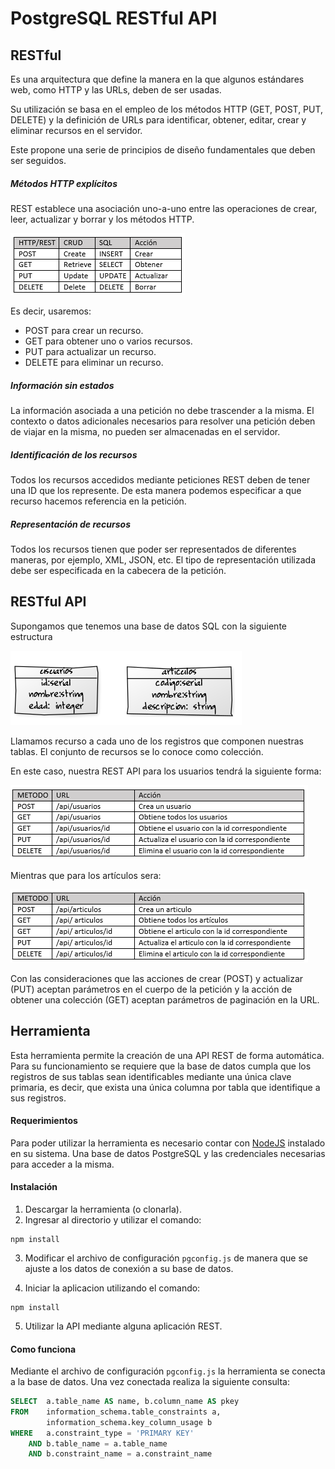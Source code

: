 # PostgreSQL RESTful API

## RESTful

Es una arquitectura que define la manera en la que algunos estándares web, como HTTP y las URLs, deben de ser usadas. 

Su utilización se basa en el empleo de los métodos HTTP (GET, POST, PUT, DELETE) y la definición de URLs para identificar, obtener, editar, crear y eliminar recursos en el servidor. 

Este propone una serie de principios de diseño fundamentales que deben ser seguidos.

##### Métodos HTTP explícitos

REST establece una asociación uno-a-uno entre las operaciones de crear, leer, actualizar y borrar y los métodos HTTP.

![CRUD vs REST vs SQL](https://raw.githubusercontent.com/nguidi/postgresql-rest/master/docs/crud-rest-sql.png "CRUD vs REST vs SQL")

Es decir, usaremos:

* POST para crear un recurso.
* GET para obtener uno o varios recursos.
* PUT para actualizar un recurso.
* DELETE para eliminar un recurso.

##### Información sin estados

La información asociada a una petición no debe trascender a la misma. El contexto o datos adicionales necesarios para resolver una petición deben de viajar en la misma, no pueden ser almacenadas en el servidor.

##### Identificación de los recursos

Todos los recursos accedidos mediante peticiones REST deben de tener una ID que los represente. De esta manera podemos especificar a que recurso hacemos referencia en la petición.

##### Representación de recursos

Todos los recursos tienen que poder ser representados de diferentes maneras, por ejemplo, XML, JSON, etc. El tipo de representación utilizada debe ser especificada en la cabecera de la petición.

## RESTful API

Supongamos que tenemos una base de datos SQL con la siguiente estructura

![Tablas de nuestra base de datos](https://raw.githubusercontent.com/nguidi/postgresql-rest/master/docs/dbtables.png "Tablas de nuestra base de datos")

Llamamos recurso a cada uno de los registros que componen nuestras tablas. El conjunto de recursos se lo conoce como colección.

En este caso, nuestra REST API para los usuarios tendrá la siguiente forma:

![REST API Usuarios](https://raw.githubusercontent.com/nguidi/postgresql-rest/master/docs/api-usuarios.png "REST API Usuarios")

Mientras que para los artículos sera:

![REST API Articulos](https://raw.githubusercontent.com/nguidi/postgresql-rest/master/docs/api-articulos.png "REST API Articulos")

Con las consideraciones que las acciones de crear (POST) y actualizar (PUT) aceptan parámetros en el cuerpo de la petición y la acción de obtener una colección (GET) aceptan parámetros de paginación en la URL.

## Herramienta

Esta herramienta permite la creación de una API REST de forma automática. Para su funcionamiento se requiere que la base de datos cumpla que los registros de sus tablas sean identificables mediante una única clave primaria, es decir, que exista una única columna por tabla que identifique a sus registros.

#### Requerimientos

Para poder utilizar la herramienta es necesario contar con [NodeJS](https://nodejs.org/) instalado en su sistema. Una base de datos PostgreSQL y las credenciales necesarias para acceder a la misma.

#### Instalación

1. Descargar la herramienta (o clonarla).
2. Ingresar al directorio y utilizar el comando: 

 ```
 npm install
 ```
3. Modificar el archivo de configuración ```pgconfig.js``` de manera que se ajuste a los datos de conexión a su base de datos.

4. Iniciar la aplicacion utilizando el comando:

 ```
 npm install
 ```

5. Utilizar la API mediante alguna aplicación REST.

#### Como funciona

Mediante el archivo de configuración ```pgconfig.js``` la herramienta se conecta a la base de datos. Una vez conectada realiza la siguiente consulta:

```sql
SELECT	a.table_name AS name, b.column_name AS pkey 
FROM	information_schema.table_constraints a,
		information_schema.key_column_usage b
WHERE   a.constraint_type = 'PRIMARY KEY'
	AND b.table_name = a.table_name
	AND b.constraint_name = a.constraint_name
```
